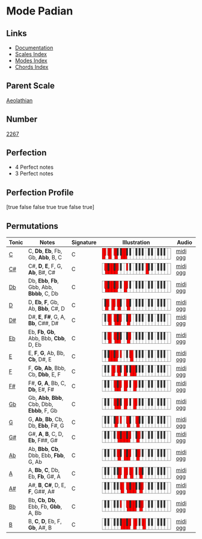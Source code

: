 # Mode Padian

## Links

- [Documentation](index.md)
- [Scales Index](Scales.md)
- [Modes Index](Modes.md)
- [Chords Index](Chords.md)

## Parent Scale

[Aeolathian](ScaleAeolathian.md)

## Number

[2267](https://ianring.com/musictheory/scales/2267)

## Perfection

- 4 Perfect notes
- 3 Perfect notes

## Perfection Profile

[true false false true true false true]

## Permutations

| Tonic | Notes | Signature | Illustration | Audio |
|-------|-------|-----------|--------------|-------|
| [C](ModeCNaturalPadian.md) | C, **Db**, **Eb**, Fb, Gb, **Abb**, B, C | C | ![CNaturalPadian](ModeCNaturalPadian.png) | [midi](ModeCNaturalPadian.mid) [ogg](ModeCNaturalPadian.ogg) |
| [C#](ModeCSharpPadian.md) | C#, **D**, **E**, F, G, **Ab**, B#, C# | C | ![CSharpPadian](ModeCSharpPadian.png) | [midi](ModeCSharpPadian.mid) [ogg](ModeCSharpPadian.ogg) |
| [Db](ModeDFlatPadian.md) | Db, **Ebb**, **Fb**, Gbb, Abb, **Bbbb**, C, Db | C | ![DFlatPadian](ModeDFlatPadian.png) | [midi](ModeDFlatPadian.mid) [ogg](ModeDFlatPadian.ogg) |
| [D](ModeDNaturalPadian.md) | D, **Eb**, **F**, Gb, Ab, **Bbb**, C#, D | C | ![DNaturalPadian](ModeDNaturalPadian.png) | [midi](ModeDNaturalPadian.mid) [ogg](ModeDNaturalPadian.ogg) |
| [D#](ModeDSharpPadian.md) | D#, **E**, **F#**, G, A, **Bb**, C##, D# | C | ![DSharpPadian](ModeDSharpPadian.png) | [midi](ModeDSharpPadian.mid) [ogg](ModeDSharpPadian.ogg) |
| [Eb](ModeEFlatPadian.md) | Eb, **Fb**, **Gb**, Abb, Bbb, **Cbb**, D, Eb | C | ![EFlatPadian](ModeEFlatPadian.png) | [midi](ModeEFlatPadian.mid) [ogg](ModeEFlatPadian.ogg) |
| [E](ModeENaturalPadian.md) | E, **F**, **G**, Ab, Bb, **Cb**, D#, E | C | ![ENaturalPadian](ModeENaturalPadian.png) | [midi](ModeENaturalPadian.mid) [ogg](ModeENaturalPadian.ogg) |
| [F](ModeFNaturalPadian.md) | F, **Gb**, **Ab**, Bbb, Cb, **Dbb**, E, F | C | ![FNaturalPadian](ModeFNaturalPadian.png) | [midi](ModeFNaturalPadian.mid) [ogg](ModeFNaturalPadian.ogg) |
| [F#](ModeFSharpPadian.md) | F#, **G**, **A**, Bb, C, **Db**, E#, F# | C | ![FSharpPadian](ModeFSharpPadian.png) | [midi](ModeFSharpPadian.mid) [ogg](ModeFSharpPadian.ogg) |
| [Gb](ModeGFlatPadian.md) | Gb, **Abb**, **Bbb**, Cbb, Dbb, **Ebbb**, F, Gb | C | ![GFlatPadian](ModeGFlatPadian.png) | [midi](ModeGFlatPadian.mid) [ogg](ModeGFlatPadian.ogg) |
| [G](ModeGNaturalPadian.md) | G, **Ab**, **Bb**, Cb, Db, **Ebb**, F#, G | C | ![GNaturalPadian](ModeGNaturalPadian.png) | [midi](ModeGNaturalPadian.mid) [ogg](ModeGNaturalPadian.ogg) |
| [G#](ModeGSharpPadian.md) | G#, **A**, **B**, C, D, **Eb**, F##, G# | C | ![GSharpPadian](ModeGSharpPadian.png) | [midi](ModeGSharpPadian.mid) [ogg](ModeGSharpPadian.ogg) |
| [Ab](ModeAFlatPadian.md) | Ab, **Bbb**, **Cb**, Dbb, Ebb, **Fbb**, G, Ab | C | ![AFlatPadian](ModeAFlatPadian.png) | [midi](ModeAFlatPadian.mid) [ogg](ModeAFlatPadian.ogg) |
| [A](ModeANaturalPadian.md) | A, **Bb**, **C**, Db, Eb, **Fb**, G#, A | C | ![ANaturalPadian](ModeANaturalPadian.png) | [midi](ModeANaturalPadian.mid) [ogg](ModeANaturalPadian.ogg) |
| [A#](ModeASharpPadian.md) | A#, **B**, **C#**, D, E, **F**, G##, A# | C | ![ASharpPadian](ModeASharpPadian.png) | [midi](ModeASharpPadian.mid) [ogg](ModeASharpPadian.ogg) |
| [Bb](ModeBFlatPadian.md) | Bb, **Cb**, **Db**, Ebb, Fb, **Gbb**, A, Bb | C | ![BFlatPadian](ModeBFlatPadian.png) | [midi](ModeBFlatPadian.mid) [ogg](ModeBFlatPadian.ogg) |
| [B](ModeBNaturalPadian.md) | B, **C**, **D**, Eb, F, **Gb**, A#, B | C | ![BNaturalPadian](ModeBNaturalPadian.png) | [midi](ModeBNaturalPadian.mid) [ogg](ModeBNaturalPadian.ogg) |
